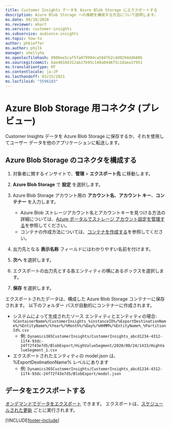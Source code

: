 ```yaml
---
title: Customer Insights データを Azure Blob Storage にエクスポートする
description: Azure Blob Storage への接続を構成する方法について説明します。
ms.date: 09/18/2020
ms.reviewer: mhart
ms.service: customer-insights
ms.subservice: audience-insights
ms.topic: how-to
author: phkieffer
ms.author: philk
manager: shellyha
ms.openlocfilehash: 0986ee5caf5fa079994ca584fb2c4d9294ddb80b
ms.sourcegitcommit: bae40184312ab27b95c140a044875c2daea37951
ms.translationtype: HT
ms.contentlocale: ja-JP
ms.lasthandoff: 03/15/2021
ms.locfileid: "5596183"
---
```

# <a name="connector-for-azure-blob-storage-preview"></a>Azure Blob Storage 用コネクタ (プレビュー)

Customer Insights データを Azure Blob Storage に保存するか、それを使用してユーザー データを他のアプリケーションに転送します。

## <a name="configure-the-connector-for-azure-blob-storage"></a>Azure Blob Storage のコネクタを構成する

1. 対象者に関するインサイトで、**管理** > **エクスポート先** に移動します。

1. **Azure Blob Storage** で **設定** を選択します。

1. Azure Blob Storage アカウント用の **アカウント名**、**アカウント キー**、**コンテナー** を入力します。
    - Azure Blob ストレージアカウント名とアカウントキーを見つける方法の詳細については、[Azure ポータルでストレージ アカウント設定を管理する](/azure/storage/common/storage-account-manage)を参照してください。
    - コンテナの作成方法については、[コンテナを作成する](/azure/storage/blobs/storage-quickstart-blobs-portal#create-a-container)を参照してください。

1. 出力先となる **表示名称** フィールドにはわかりやすい名前を付けます。

1. **次へ** を選択します。

1. エクスポートの出力先とする各エンティティの横にあるボックスを選択します。

1. **保存** を選択します。

エクスポートされたデータは、構成した Azure Blob Storage コンテナーに保存されます。 以下のフォルダー パスが自動的にコンテナーに作成されます。

- システムによって生成されたソース エンティティとエンティティの場合: `%ContainerName%/CustomerInsights_%instanceID%/%ExportDestinationName%/%EntityName%/%Year%/%Month%/%Day%/%HHMM%/%EntityName%_%PartitionId%.csv`
  - 例: `Dynamics365CustomerInsights/CustomerInsights_abcd1234-4312-11f4-93dc-24f72f43e7d5/BlobExport/HighValueSegment/2020/08/24/1433/HighValueSegment_1.csv`
- エクスポートされたエンティティの model.json は、%ExportDestinationName% レベルにあります
  - 例: `Dynamics365CustomerInsights/CustomerInsights_abcd1234-4312-11f4-93dc-24f72f43e7d5/BlobExport/model.json`

## <a name="export-the-data"></a>データをエクスポートする

[オンデマンドでデータをエクスポート](export-destinations.md#export-data-on-demand) できます。 エクスポートは、[スケジュールされた更新](system.md#schedule-tab) ごとに実行されます。


[!INCLUDE[footer-include](../includes/footer-banner.md)]